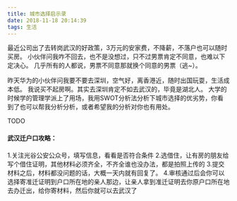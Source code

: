 ```yaml
---
title: 城市选择启示录
date: 2018-11-18 20:14:39
tags: 生活
---
```


最近公司出了去转岗武汉的好政策，3万元的安家费，不降薪，不落户也可以随时买房。
小伙伴问我咋不回去，也不是没想过，只不过男票肯定不同意，也难以下定决心。
几乎所有的人都说，男票不同意那就换个同意的男票（逃~）。

<!-- more -->

昨天华为的小伙伴问我要不要去深圳，空气好，离香港近，随时出国玩耍，生活成本低。
我说买不起房啊。其实去深圳肯定不如去武汉的，毕竟是湖北人。
大学的时候学的管理学派上了用场，我用SWOT分析法分析下城市选择的优劣势，你看到了也可以帮我分析分析，或者希望我的分析对你也有用处。

TODO

#### 武汉迁户口攻略：
1.关注光谷公安公众号，填写信息，看看是否符合条件
2.选借住，让有房的朋友给写个借住证明，其他材料必须齐全，不齐全谁也没办法，都是拍照上传的
3.提交材料之后，材料都没问题的话，大概一天内就有回复了。
4.审核通过后会你可以选择寄准迁证明到户口所在地的亲人那边，让亲人拿到准迁证明去你原户口所在地去办迁出，给你寄材料，然后你就可以去武汉了



